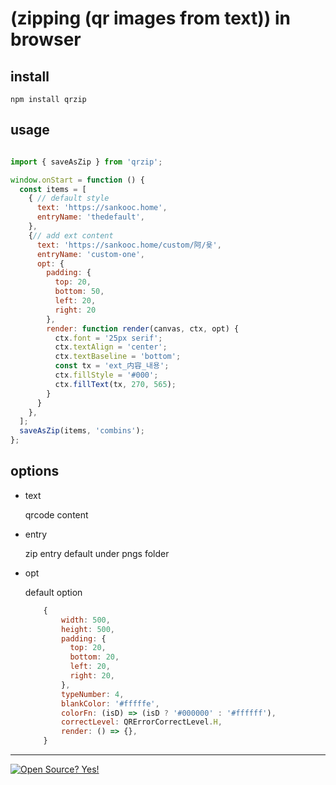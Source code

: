# (zipping (qr images from text)) in browser


## install
` npm install qrzip `


## usage

``` javascript

import { saveAsZip } from 'qrzip';

window.onStart = function () {
  const items = [
    { // default style
      text: 'https://sankooc.home',
      entryName: 'thedefault',
    },
    {// add ext content
      text: 'https://sankooc.home/custom/阿/욪',
      entryName: 'custom-one',
      opt: {
        padding: {
          top: 20,
          bottom: 50,
          left: 20,
          right: 20
        },
        render: function render(canvas, ctx, opt) {
          ctx.font = '25px serif';
          ctx.textAlign = 'center';
          ctx.textBaseline = 'bottom';
          const tx = 'ext_内容_내용';
          ctx.fillStyle = '#000';
          ctx.fillText(tx, 270, 565);
        }
      }
    },
  ];
  saveAsZip(items, 'combins');
};


```


## options

- text
  
    qrcode content

- entry

    zip entry default under pngs folder

- opt
  
    default option

    ```javascript
        {
            width: 500,
            height: 500,
            padding: {
              top: 20,
              bottom: 20,
              left: 20,
              right: 20,
            },
            typeNumber: 4,
            blankColor: '#fffffe',
            colorFn: (isD) => (isD ? '#000000' : '#ffffff'),
            correctLevel: QRErrorCorrectLevel.H,
            render: () => {},
        }
    ```

<hr/>

[![Open Source? Yes!](https://badgen.net/badge/Open%20Source%20%3F/Yes%21/blue?icon=github)](https://github.com/sankooc/qrzip)